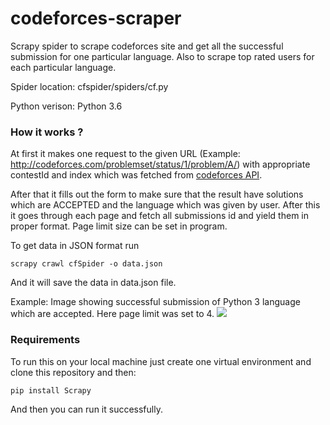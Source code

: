 # codeforces-scraper
Scrapy spider to scrape codeforces site and get all the successful submission for one particular language.
Also to scrape top rated users for each particular language.

Spider location: cfspider/spiders/cf.py

Python verison: Python 3.6

### How it works ?

At first it makes one request to the given URL (Example: http://codeforces.com/problemset/status/1/problem/A/) with appropriate contestId and index which was fetched from [codeforces API](http://codeforces.com/api/help/).


After that it fills out the form to make sure that the result have solutions which are ACCEPTED and the language which was given by user. After this it goes through each page and fetch all submissions id and yield them in proper format. Page limit size can be set in program.

To get data in JSON format run

`scrapy crawl cfSpider -o data.json`

And it will save the data in data.json file.

Example: Image showing successful submission of Python 3 language which are accepted. Here page limit was set to 4.
<img src="https://i.stack.imgur.com/NWcqC.png"/>

### Requirements

To run this on your local machine just create one virtual environment and clone this repository and then:

`pip install Scrapy`

And then you can run it successfully.
